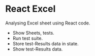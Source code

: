 # React Excel

Analysing Excel sheet using React code.

- Show Sheets, tests.
- Run test suite.
- Store test-Results data in state.
- Show test-Results data.